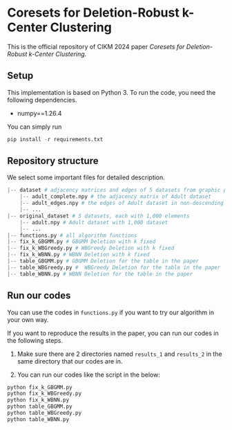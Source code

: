 # Coresets for Deletion-Robust k-Center Clustering

This is the official repository of CIKM 2024 paper *Coresets for Deletion-Robust k-Center Clustering*.

## Setup

This implementation is based on Python 3. To run the code, you need the following dependencies.

- numpy==1.26.4

You can simply run 

```python
pip install -r requirements.txt
```

## Repository structure
We select some important files for detailed description.

```python
|-- dataset # adjacency matrices and edges of 5 datasets from graphic perspective
    |-- adult_complete.npy # the adjacency matrix of Adult dataset
    |-- adult_edges.npy # the edges of Adult dataset in non-descending order
    |-- ...
|-- original_dataset # 5 datasets, each with 1,000 elements
    |-- adult.npy # Adult dataset with 1,000 dataset
    |-- ...
|-- functions.py # all algorithm functions
|-- fix_k_GBGMM.py # GBGMM Deletion with k fixed
|-- fix_k_WBGreedy.py # WBGreedy Deletion with k fixed
|-- fix_k_WBNN.py # WBNN Deletion with k fixed
|-- table_GBGMM.py # GBGMM Deletion for the table in the paper
|-- table_WBGreedy.py #  WBGreedy Deletion for the table in the paper
|-- table_WBNN.py # WBNN Deletion for the table in the paper
```

## Run our codes
You can use the codes in ```functions.py``` if you want to try our algorithm in your own way.

If you want to reproduce the results in the paper, you can run our codes in the following steps.

1. Make sure there are 2 directories named ```results_1``` and ```results_2``` in the same directory that our codes are in.

2. You can run our codes like the script in the below: 
```python
python fix_k_GBGMM.py
python fix_k_WBGreedy.py
python fix_k_WBNN.py
python table_GBGMM.py
python table_WBGreedy.py
python table_WBNN.py
```



